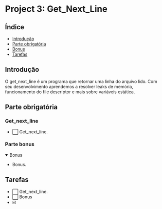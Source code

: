 # Project 3: Get_Next_Line 

## Índice

- [Introdução](#introdução)
- [Parte obrigatória](#parte-obrigatória)
- [Bonus](#parte-bonus)
- [Tarefas](#tarefas)

## Introdução

O get_next_line é um programa que retornar uma linha do arquivo lido. Com seu desenvolvimento aprendemos a resolver leaks de memória, funcionamento do file descriptor e mais sobre variáveis estática.

## Parte obrigatória
<div align="center">

</div>

### Get_next_line

- :white_large_square: Get_next_line.

### Parte bonus

<details open>
<summary> Bonus </summary>

- Bonus.

</details>

## Tarefas

- :white_large_square: Get_next_line.
- :white_large_square: Bonus
- :ballot_box_with_check:
